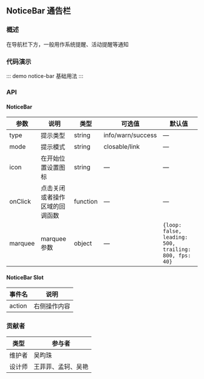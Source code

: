 ## NoticeBar 通告栏

### 概述

在导航栏下方，一般用作系统提醒、活动提醒等通知

### 代码演示

::: demo notice-bar
基础用法
:::

### API

#### NoticeBar
| 参数      | 说明          | 类型      | 可选值                           | 默认值  |
|---------- |-------------- |---------- |--------------------------------  |-------- |
| type   | 提示类型 | string | info/warn/success | — |
| mode    | 提示模式 | string | closable/link | — |
| icon    | 在开始位置设置图标 | string | — | — |
| onClick | 点击关闭或者操作区域的回调函数 | function | — | — |
| marquee | marquee 参数 | object | — | `{loop: false, leading: 500, trailing: 800, fps: 40}` |


#### NoticeBar Slot
| 事件名      | 说明          |
|---------- |-------------- |
| action | 右侧操作内容 |

### 贡献者
| 类型       | 参与者                          |
|---------- |--------------------------------  |
| 维护者 | 吴昀珠 |
| 设计师 | 王菲菲、孟轲、吴艳 |

